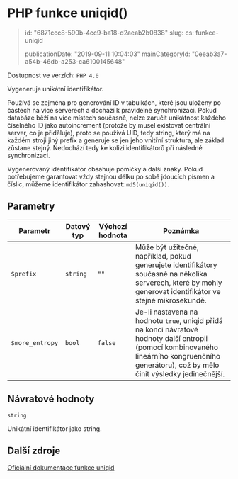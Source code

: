 PHP funkce uniqid()
===================

> id: "6871ccc8-590b-4cc9-ba18-d2aeab2b0838"
> slug:
> 	cs: funkce-uniqid
>
> publicationDate: "2019-09-11 10:04:03"
> mainCategoryId: "0eeab3a7-a54b-46db-a253-ca6100145648"

Dostupnost ve verzích: `PHP 4.0`

Vygeneruje unikátní identifikátor.

Používá se zejména pro generování ID v tabulkách, které jsou uloženy po částech na více serverech a dochází k pravidelné synchronizaci. Pokud databáze běží na více místech současně, nelze zaručit unikátnost každého číselného ID jako autoincrement (protože by musel existovat centrální server, co je přiděluje), proto se používá UID, tedy string, který má na každém stroji jiný prefix a generuje se jen jeho vnitřní struktura, ale základ zůstane stejný. Nedochází tedy ke kolizi identifikátorů při následné synchronizaci.

Vygenerovaný identifikátor obsahuje pomlčky a další znaky. Pokud potřebujeme garantovat vždy stejnou délku po sobě jdoucích písmen a číslic, můžeme identifikátor zahashovat: `md5(uniqid())`.

Parametry
--------------

| Parametr | Datový typ | Výchozí hodnota | Poznámka |
|-----|-----|-----|-----|
| `$prefix` | `string` | `""` | Může být užitečné, například, pokud generujete identifikátory současně na několika serverech, které by mohly generovat identifikátor ve stejné mikrosekundě. |
| `$more_entropy` | `bool` | `false` | Je-li nastavena na hodnotu `true`, uniqid přidá na konci návratové hodnoty další entropii (pomocí kombinovaného lineárního kongruenčního generátoru), což by mělo činit výsledky jedinečnější. |


Návratové hodnoty
----------------

`string`

Unikátní identifikátor jako string.

Další zdroje
------------

[Oficiální dokumentace funkce uniqid](https://www.php.net/manual/en/function.uniqid.php)
